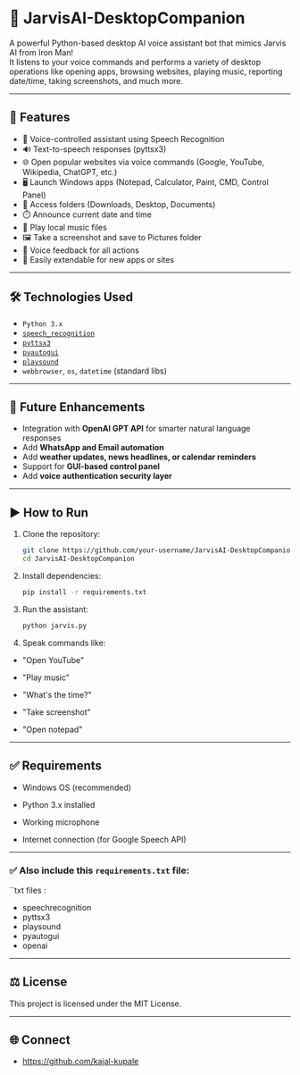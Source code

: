 # 🤖 JarvisAI-DesktopCompanion

A powerful Python-based desktop AI voice assistant bot that mimics Jarvis AI from Iron Man!  
It listens to your voice commands and performs a variety of desktop operations like opening apps, browsing websites, playing music, reporting date/time, taking screenshots, and much more.

---

## 🚀 Features

- 🎤 Voice-controlled assistant using Speech Recognition
- 🔊 Text-to-speech responses (pyttsx3)
- 🌐 Open popular websites via voice commands (Google, YouTube, Wikipedia, ChatGPT, etc.)
- 🖥️ Launch Windows apps (Notepad, Calculator, Paint, CMD, Control Panel)
- 📁 Access folders (Downloads, Desktop, Documents)
- ⏱️ Announce current date and time
- 🎵 Play local music files
- 🖼️ Take a screenshot and save to Pictures folder
- 📌 Voice feedback for all actions
- 🧠 Easily extendable for new apps or sites

---

## 🛠️ Technologies Used

- `Python 3.x`
- [`speech_recognition`](https://pypi.org/project/SpeechRecognition/)
- [`pyttsx3`](https://pypi.org/project/pyttsx3/)
- [`pyautogui`](https://pypi.org/project/pyautogui/)
- [`playsound`](https://pypi.org/project/playsound/)
- `webbrowser`, `os`, `datetime` (standard libs)

---

## 🧠 Future Enhancements

- Integration with **OpenAI GPT API** for smarter natural language responses
- Add **WhatsApp and Email automation**
- Add **weather updates, news headlines, or calendar reminders**
- Support for **GUI-based control panel**
- Add **voice authentication security layer**

---

## ▶️ How to Run

1. Clone the repository:
   ```bash
   git clone https://github.com/your-username/JarvisAI-DesktopCompanion.git
   cd JarvisAI-DesktopCompanion
2. Install dependencies:
   ```bash
   pip install -r requirements.txt
3. Run the assistant:
   ```bash
   python jarvis.py
4. Speak commands like:

* "Open YouTube"

* "Play music"

* "What's the time?"

* "Take screenshot"

* "Open notepad"

---

## ✅ Requirements
- Windows OS (recommended)

- Python 3.x installed

- Working microphone

- Internet connection (for Google Speech API)

---

 ### ✅ Also include this `requirements.txt` file:

``txt files : 

- speechrecognition
- pyttsx3
- playsound
- pyautogui
- openai

---

## ⚖️ License

 This project is licensed under the MIT License.

 ---

## 🌐 Connect

- https://github.com/kajal-kupale










